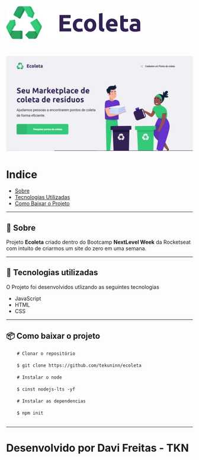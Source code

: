 <h1 style="allign:"center";">
    <img src="public/assets/logo.svg">
</h1>
<h1 allign="center">
    <img src="public/assets/giff.gif">
</h1>

#     Indice
- [Sobre](#-sobre)
- [Tecnologias Utilizadas](#-tecnologias-utilizadas)
- [Como Baixar o Projeto](#-como-baixar-o-projeto)

---

## 📖     Sobre
Projeto **Ecoleta** criado dentro do Bootcamp **NextLevel Week** da Rocketseat com intuito de criarmos um site do zero em uma semana.

---

## 🚀     Tecnologias utilizadas

O Projeto foi desenvolvidos utlizando as seguintes tecnologias

- JavaScript
- HTML
- CSS

--- 

## 📦     Como baixar o projeto

```
    # Clonar o repositório

    $ git clone https://github.com/tekuninn/ecoleta

    # Instalar o node

    $ cinst nodejs-lts -yf

    # Instalar as dependencias

    $ npm init 


```

--- 

# Desenvolvido por Davi Freitas - TKN